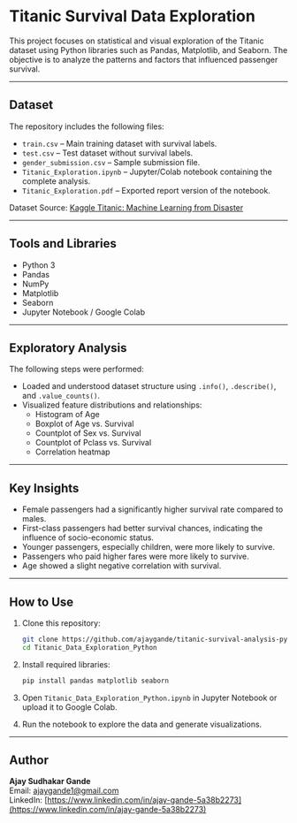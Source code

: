 # Titanic Survival Data Exploration

This project focuses on statistical and visual exploration of the Titanic dataset using Python libraries such as Pandas, Matplotlib, and Seaborn. The objective is to analyze the patterns and factors that influenced passenger survival.

---

## Dataset

The repository includes the following files:
- `train.csv` – Main training dataset with survival labels.
- `test.csv` – Test dataset without survival labels.
- `gender_submission.csv` – Sample submission file.
- `Titanic_Exploration.ipynb` – Jupyter/Colab notebook containing the complete analysis.
- `Titanic_Exploration.pdf` – Exported report version of the notebook.

Dataset Source: [Kaggle Titanic: Machine Learning from Disaster](https://www.kaggle.com/competitions/titanic)

---

## Tools and Libraries

- Python 3
- Pandas
- NumPy
- Matplotlib
- Seaborn
- Jupyter Notebook / Google Colab

---

## Exploratory Analysis

The following steps were performed:
- Loaded and understood dataset structure using `.info()`, `.describe()`, and `.value_counts()`.
- Visualized feature distributions and relationships:
  - Histogram of Age
  - Boxplot of Age vs. Survival
  - Countplot of Sex vs. Survival
  - Countplot of Pclass vs. Survival
  - Correlation heatmap

---

## Key Insights

- Female passengers had a significantly higher survival rate compared to males.
- First-class passengers had better survival chances, indicating the influence of socio-economic status.
- Younger passengers, especially children, were more likely to survive.
- Passengers who paid higher fares were more likely to survive.
- Age showed a slight negative correlation with survival.

---

## How to Use

1. Clone this repository:
   ```bash
   git clone https://github.com/ajaygande/titanic-survival-analysis-python.git
   cd Titanic_Data_Exploration_Python
   ```

2. Install required libraries:
   ```bash
   pip install pandas matplotlib seaborn
   ```

3. Open `Titanic_Data_Exploration_Python.ipynb` in Jupyter Notebook or upload it to Google Colab.

4. Run the notebook to explore the data and generate visualizations.

---

## Author

**Ajay Sudhakar Gande**  
Email: ajaygande1@gmail.com  
LinkedIn: [https://www.linkedin.com/in/ajay-gande-5a38b2273](https://www.linkedin.com/in/ajay-gande-5a38b2273)

